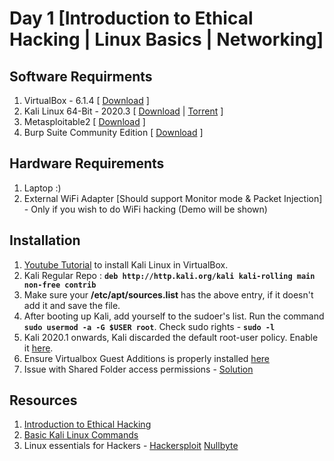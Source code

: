 # Day 1 [Introduction to Ethical Hacking | Linux Basics | Networking]

## Software Requirments

1. VirtualBox - 6.1.4 [ [Download](https://download.virtualbox.org/virtualbox/6.1.14/VirtualBox-6.1.14-140239-Win.exe) ]
2. Kali Linux 64-Bit - 2020.3 [ [Download](https://cdimage.kali.org/kali-2020.3/kali-linux-2020.3-installer-amd64.iso) | [Torrent](https://images.kali.org/kali-linux-2020.3-installer-amd64.iso.torrent) ]
3. Metasploitable2 [ [Download](https://nchc.dl.sourceforge.net/project/metasploitable/Metasploitable2/metasploitable-linux-2.0.0.zip) ]
4. Burp Suite Community Edition [ [Download](https://portswigger.net/burp/releases/professional-community-2020-9-1) ]

## Hardware Requirements

1. Laptop :)
2. External WiFi Adapter [Should support Monitor mode & Packet Injection] - Only if you wish to do WiFi hacking (Demo will be shown)

## Installation

1. [Youtube Tutorial](https://www.youtube.com/watch?v=yH4plWQ5UbE&ab_channel=OSDock) to install Kali Linux in VirtualBox.
2. Kali Regular Repo : **`deb http://http.kali.org/kali kali-rolling main non-free contrib`**
3. Make sure your **/etc/apt/sources.list** has the above entry, if it doesn't add it and save the file.
4. After booting up Kali, add yourself to the sudoer's list. Run the command **`sudo usermod -a -G $USER root`**. Check sudo rights - **`sudo -l`**
5. Kali 2020.1 onwards, Kali discarded the default root-user policy. Enable it [here](https://itsfoss.com/kali-linux-root-user/).
6. Ensure Virtualbox Guest Additions is properly installed [here](https://www.kali.org/docs/virtualization/install-virtualbox-guest-additions-kali/)
7. Issue with Shared Folder access permissions - [Solution](https://innovativebeast.com/shared-folder-permission-denied-issue-in-virtualbox/)

## Resources

1. [Introduction to Ethical Hacking](http://wiki.cas.mcmaster.ca/index.php/Ethical_Hacking)
2. [Basic Kali Linux Commands](https://github.com/dexter-11/Konnexions-2020/blob/master/Day%201/Kali-Linux_Command_List.txt)
3. Linux essentials for Hackers - [Hackersploit](https://hackersploit.org/linux-essentials-for-hackers/) [Nullbyte](https://null-byte.wonderhowto.com/how-to/linux-basics/)

